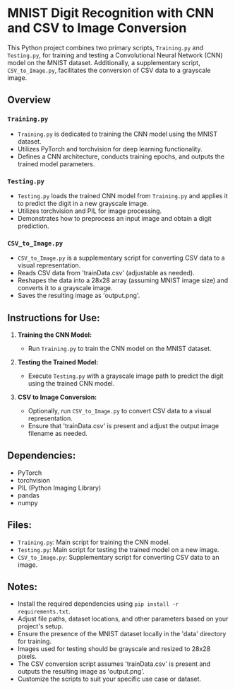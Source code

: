 # MNIST Digit Recognition with CNN and CSV to Image Conversion

This Python project combines two primary scripts, `Training.py` and `Testing.py`, for training and testing a Convolutional Neural Network (CNN) model on the MNIST dataset. Additionally, a supplementary script, `CSV_to_Image.py`, facilitates the conversion of CSV data to a grayscale image.

## Overview

### `Training.py`

- `Training.py` is dedicated to training the CNN model using the MNIST dataset.
- Utilizes PyTorch and torchvision for deep learning functionality.
- Defines a CNN architecture, conducts training epochs, and outputs the trained model parameters.

### `Testing.py`

- `Testing.py` loads the trained CNN model from `Training.py` and applies it to predict the digit in a new grayscale image.
- Utilizes torchvision and PIL for image processing.
- Demonstrates how to preprocess an input image and obtain a digit prediction.

### `CSV_to_Image.py`

- `CSV_to_Image.py` is a supplementary script for converting CSV data to a visual representation.
- Reads CSV data from 'trainData.csv' (adjustable as needed).
- Reshapes the data into a 28x28 array (assuming MNIST image size) and converts it to a grayscale image.
- Saves the resulting image as 'output.png'.

## Instructions for Use:

1. **Training the CNN Model:**
   - Run `Training.py` to train the CNN model on the MNIST dataset.

2. **Testing the Trained Model:**
   - Execute `Testing.py` with a grayscale image path to predict the digit using the trained CNN model.

3. **CSV to Image Conversion:**
   - Optionally, run `CSV_to_Image.py` to convert CSV data to a visual representation.
   - Ensure that 'trainData.csv' is present and adjust the output image filename as needed.

## Dependencies:

- PyTorch
- torchvision
- PIL (Python Imaging Library)
- pandas
- numpy

## Files:

- `Training.py`: Main script for training the CNN model.
- `Testing.py`: Main script for testing the trained model on a new image.
- `CSV_to_Image.py`: Supplementary script for converting CSV data to an image.

## Notes:

- Install the required dependencies using `pip install -r requirements.txt`.
- Adjust file paths, dataset locations, and other parameters based on your project's setup.
- Ensure the presence of the MNIST dataset locally in the 'data' directory for training.
- Images used for testing should be grayscale and resized to 28x28 pixels.
- The CSV conversion script assumes 'trainData.csv' is present and outputs the resulting image as 'output.png'.
- Customize the scripts to suit your specific use case or dataset.
